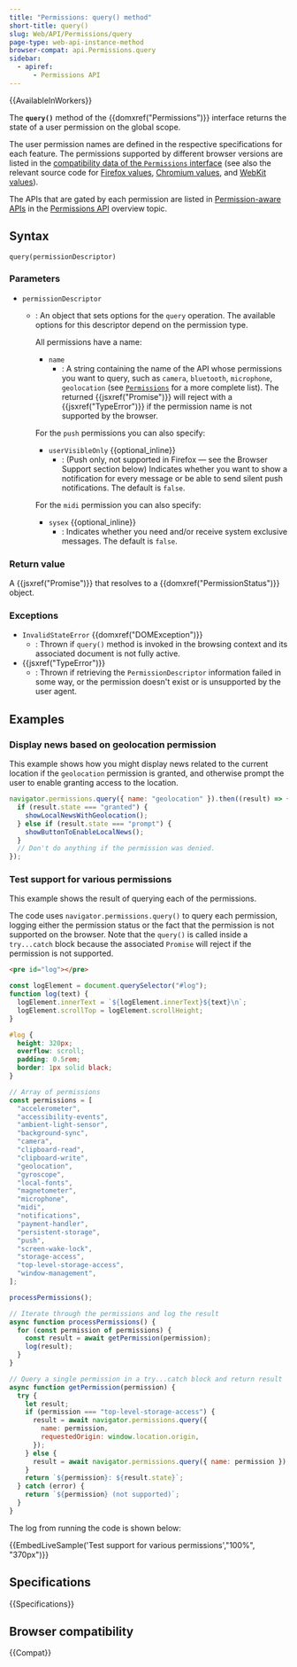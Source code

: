 ```yaml
---
title: "Permissions: query() method"
short-title: query()
slug: Web/API/Permissions/query
page-type: web-api-instance-method
browser-compat: api.Permissions.query
sidebar:
  - apiref:
      - Permissions API
---
```


{{AvailableInWorkers}}

The **`query()`** method of the {{domxref("Permissions")}} interface returns the state of a user permission on the global scope.

The user permission names are defined in the respective specifications for each feature.
The permissions supported by different browser versions are listed in the [compatibility data of the `Permissions` interface](/en-US/docs/Web/API/Permissions#browser_compatibility) (see also the relevant source code for [Firefox values](https://searchfox.org/mozilla-central/source/dom/webidl/Permissions.webidl#10), [Chromium values](https://chromium.googlesource.com/chromium/src/+/refs/heads/main/third_party/blink/renderer/modules/permissions/permission_descriptor.idl), and [WebKit values](https://github.com/WebKit/WebKit/blob/main/Source/WebCore/Modules/permissions/PermissionName.idl)).

The APIs that are gated by each permission are listed in [Permission-aware APIs](/en-US/docs/Web/API/Permissions_API#permission-aware_apis) in the [Permissions API](/en-US/docs/Web/API/Permissions_API) overview topic.

## Syntax

```js-nolint
query(permissionDescriptor)
```

### Parameters

- `permissionDescriptor`
  - : An object that sets options for the `query` operation.
    The available options for this descriptor depend on the permission type.

    All permissions have a name:
    - `name`
      - : A string containing the name of the API whose permissions you want to query, such as `camera`, `bluetooth`, `microphone`, `geolocation` (see [`Permissions`](/en-US/docs/Web/API/Permissions#browser_compatibility) for a more complete list).
        The returned {{jsxref("Promise")}} will reject with a {{jsxref("TypeError")}} if the permission name is not supported by the browser.

    For the `push` permissions you can also specify:
    - `userVisibleOnly` {{optional_inline}}
      - : (Push only, not supported in Firefox — see the Browser Support section below) Indicates whether you want to show a notification for every message or be able to send silent push notifications.
        The default is `false`.

    For the `midi` permission you can also specify:
    - `sysex` {{optional_inline}}
      - : Indicates whether you need and/or receive system exclusive messages.
        The default is `false`.

### Return value

A {{jsxref("Promise")}} that resolves to a {{domxref("PermissionStatus")}} object.

### Exceptions

- `InvalidStateError` {{domxref("DOMException")}}
  - : Thrown if `query()` method is invoked in the browsing context and its associated document is not fully active.
- {{jsxref("TypeError")}}
  - : Thrown if retrieving the `PermissionDescriptor` information failed in some way, or the permission doesn't exist or is unsupported by the user agent.

## Examples

### Display news based on geolocation permission

This example shows how you might display news related to the current location if the `geolocation` permission is granted, and otherwise prompt the user to enable granting access to the location.

```js
navigator.permissions.query({ name: "geolocation" }).then((result) => {
  if (result.state === "granted") {
    showLocalNewsWithGeolocation();
  } else if (result.state === "prompt") {
    showButtonToEnableLocalNews();
  }
  // Don't do anything if the permission was denied.
});
```

### Test support for various permissions

This example shows the result of querying each of the permissions.

The code uses `navigator.permissions.query()` to query each permission, logging either the permission status or the fact that the permission is not supported on the browser.
Note that the `query()` is called inside a `try...catch` block because the associated `Promise` will reject if the permission is not supported.

```html hidden
<pre id="log"></pre>
```

```js hidden
const logElement = document.querySelector("#log");
function log(text) {
  logElement.innerText = `${logElement.innerText}${text}\n`;
  logElement.scrollTop = logElement.scrollHeight;
}
```

```css hidden
#log {
  height: 320px;
  overflow: scroll;
  padding: 0.5rem;
  border: 1px solid black;
}
```

```js
// Array of permissions
const permissions = [
  "accelerometer",
  "accessibility-events",
  "ambient-light-sensor",
  "background-sync",
  "camera",
  "clipboard-read",
  "clipboard-write",
  "geolocation",
  "gyroscope",
  "local-fonts",
  "magnetometer",
  "microphone",
  "midi",
  "notifications",
  "payment-handler",
  "persistent-storage",
  "push",
  "screen-wake-lock",
  "storage-access",
  "top-level-storage-access",
  "window-management",
];

processPermissions();

// Iterate through the permissions and log the result
async function processPermissions() {
  for (const permission of permissions) {
    const result = await getPermission(permission);
    log(result);
  }
}

// Query a single permission in a try...catch block and return result
async function getPermission(permission) {
  try {
    let result;
    if (permission === "top-level-storage-access") {
      result = await navigator.permissions.query({
        name: permission,
        requestedOrigin: window.location.origin,
      });
    } else {
      result = await navigator.permissions.query({ name: permission });
    }
    return `${permission}: ${result.state}`;
  } catch (error) {
    return `${permission} (not supported)`;
  }
}
```

The log from running the code is shown below:

{{EmbedLiveSample('Test support for various permissions',"100%", "370px")}}

## Specifications

{{Specifications}}

## Browser compatibility

{{Compat}}
